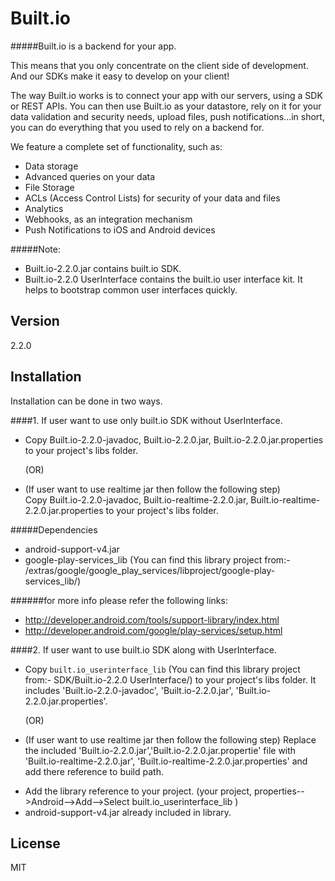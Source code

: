 Built.io
=========

#####Built.io is a backend for your app.


This means that you only concentrate on the client side of development. And our SDKs make it easy to develop on your client!

The way Built.io works is to connect your app with our servers, using a SDK or REST APIs. You can then use Built.io as your datastore, rely on it for your data validation and security needs, upload files, push notifications...in short, you can do everything that you used to rely on a backend for.

We feature a complete set of functionality, such as:

- Data storage
- Advanced queries on your data
- File Storage
- ACLs (Access Control Lists) for security of your data and files
- Analytics
- Webhooks, as an integration mechanism
- Push Notifications to iOS and Android devices  

#####Note:
- Built.io-2.2.0.jar contains built.io SDK. 
- Built.io-2.2.0 UserInterface contains the built.io user interface kit. It helps to bootstrap common user interfaces quickly.

Version
----

2.2.0


Installation
--------------

Installation can be done in two ways.

####1. If user want to use only built.io SDK without UserInterface.

- Copy Built.io-2.2.0-javadoc, Built.io-2.2.0.jar, Built.io-2.2.0.jar.properties to your project's libs folder.
		  
   (OR)
						
- (If user want to use realtime jar then follow the following step)						
  Copy Built.io-2.2.0-javadoc, Built.io-realtime-2.2.0.jar, Built.io-realtime-2.2.0.jar.properties to your project's libs folder.

#####Dependencies
* android-support-v4.jar
* google-play-services_lib (You can find this library project from:- <android-sdk>/extras/google/google_play_services/libproject/google-play-services_lib/)

######for more info please refer the following links:

* http://developer.android.com/tools/support-library/index.html
* http://developer.android.com/google/play-services/setup.html

####2. If user want to use built.io SDK along with UserInterface.

- Copy <code>built.io_userinterface_lib</code> (You can find this library project from:- SDK/Built.io-2.2.0 UserInterface/) to your project's libs folder. It includes 'Built.io-2.2.0-javadoc', 'Built.io-2.2.0.jar', 'Built.io-2.2.0.jar.properties'.

   (OR)

- (If user want to use realtime jar then follow the following step)
Replace the included 'Built.io-2.2.0.jar','Built.io-2.2.0.jar.propertie' file with 'Built.io-realtime-2.2.0.jar', 'Built.io-realtime-2.2.0.jar.properties' and add there reference to build path.

* Add the library reference to your project. (your project, properties-->Android-->Add-->Select built.io_userinterface_lib )
* android-support-v4.jar already included in library.


License
----

MIT
  
    